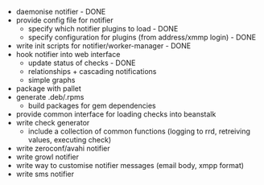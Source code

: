  * daemonise notifier - DONE
 * provide config file for notifier
   * specify which notifier plugins to load - DONE
   * specify configuration for plugins (from address/xmmp login) - DONE
 * write init scripts for notifier/worker-manager - DONE
 * hook notifier into web interface
   * update status of checks - DONE
   * relationships + cascading notifications
   * simple graphs
 * package with pallet
 * generate .deb/.rpms
   * build packages for gem dependencies
 * provide common interface for loading checks into beanstalk
 * write check generator
   * include a collection of common functions 
     (logging to rrd, retreiving values, executing check)
 * write zeroconf/avahi notifier
 * write growl notifier
 * write way to customise notifier messages (email body, xmpp format)
 * write sms notifier

